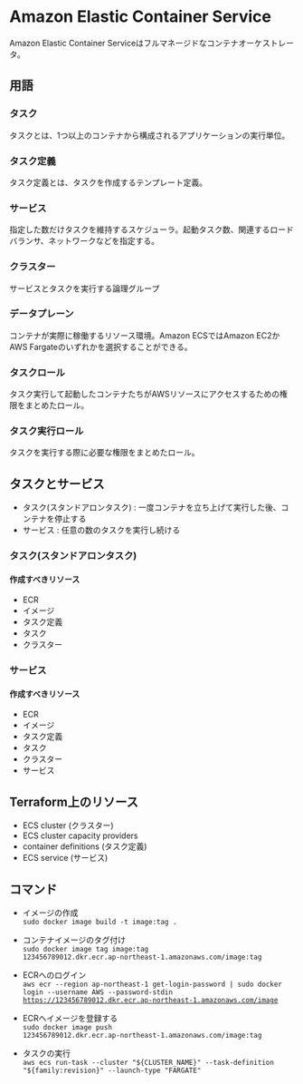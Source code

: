 # Amazon Elastic Container Service
Amazon Elastic Container Serviceはフルマネージドなコンテナオーケストレータ。


## 用語
### タスク
タスクとは、1つ以上のコンテナから構成されるアプリケーションの実行単位。

### タスク定義
タスク定義とは、タスクを作成するテンプレート定義。

### サービス
指定した数だけタスクを維持するスケジューラ。起動タスク数、関連するロードバランサ、ネットワークなどを指定する。

### クラスター
サービスとタスクを実行する論理グループ

### データプレーン
コンテナが実際に稼働するリソース環境。Amazon ECSではAmazon EC2かAWS Fargateのいずれかを選択することができる。

### タスクロール  
タスク実行して起動したコンテナたちがAWSリソースにアクセスするための権限をまとめたロール。

### タスク実行ロール  
タスクを実行する際に必要な権限をまとめたロール。


## タスクとサービス
- タスク(スタンドアロンタスク) : 一度コンテナを立ち上げて実行した後、コンテナを停止する
- サービス : 任意の数のタスクを実行し続ける

### タスク(スタンドアロンタスク)
#### 作成すべきリソース
- ECR
- イメージ
- タスク定義
- タスク
- クラスター


### サービス
#### 作成すべきリソース
- ECR
- イメージ
- タスク定義
- タスク
- クラスター
- サービス


## Terraform上のリソース
- ECS cluster (クラスター)
- ECS cluster capacity providers
- container definitions (タスク定義)
- ECS service (サービス)



## コマンド
- イメージの作成  
<code>sudo docker image build -t image:tag . </code>

- コンテナイメージのタグ付け  
<code>sudo docker image tag image:tag 123456789012.dkr.ecr.ap-northeast-1.amazonaws.com/image:tag </code>

- ECRへのログイン  
<code>aws ecr --region ap-northeast-1 get-login-password | sudo docker login --username AWS --password-stdin https://123456789012.dkr.ecr.ap-northeast-1.amazonaws.com/image </code>

- ECRへイメージを登録する  
<code>sudo docker image push 123456789012.dkr.ecr.ap-northeast-1.amazonaws.com/image:tag </code>

- タスクの実行  
<code>aws ecs run-task --cluster "${CLUSTER_NAME}" --task-definition "${family:revision}" --launch-type "FARGATE" </code>
